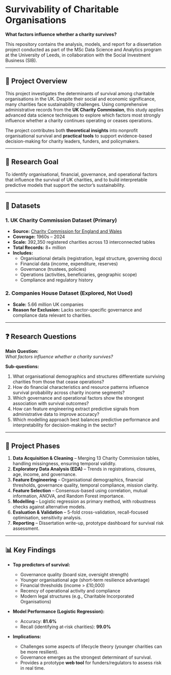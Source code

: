 # Survivability of Charitable Organisations  
**What factors influence whether a charity survives?**

This repository contains the analysis, models, and report for a dissertation project conducted as part of the MSc Data Science and Analytics program at the University of Leeds, in collaboration with the Social Investment Business (SIB).

---

## 📌 Project Overview  
This project investigates the determinants of survival among charitable organisations in the UK. Despite their social and economic significance, many charities face sustainability challenges. Using comprehensive administrative records from the **UK Charity Commission**, this study applies advanced data science techniques to explore which factors most strongly influence whether a charity continues operating or ceases operations.  

The project contributes both **theoretical insights** into nonprofit organisational survival and **practical tools** to support evidence-based decision-making for charity leaders, funders, and policymakers.

---

## 🎯 Research Goal  
To identify organisational, financial, governance, and operational factors that influence the survival of UK charities, and to build interpretable predictive models that support the sector’s sustainability.

---

## 📂 Datasets  

### 1. UK Charity Commission Dataset (Primary)  
- **Source:** [Charity Commission for England and Wales](https://register-of-charities.charitycommission.gov.uk/en/)  
- **Coverage:** 1960s – 2024  
- **Scale:** 392,350 registered charities across 13 interconnected tables  
- **Total Records:** 8+ million  
- **Includes:**  
  - Organisational details (registration, legal structure, governing docs)  
  - Financial data (income, expenditure, reserves)  
  - Governance (trustees, policies)  
  - Operations (activities, beneficiaries, geographic scope)  
  - Compliance and regulatory history  

### 2. Companies House Dataset (Explored, Not Used)  
- **Scale:** 5.66 million UK companies  
- **Reason for Exclusion:** Lacks sector-specific governance and compliance data relevant to charities.  

---

## ❓ Research Questions  

**Main Question:**  
*What factors influence whether a charity survives?*

**Sub-questions:**  
1. What organisational demographics and structures differentiate surviving charities from those that cease operations?  
2. How do financial characteristics and resource patterns influence survival probability across charity income segments?  
3. Which governance and operational factors show the strongest association with survival outcomes?  
4. How can feature engineering extract predictive signals from administrative data to improve accuracy?  
5. Which modelling approach best balances predictive performance and interpretability for decision-making in the sector?  

---

## 🔄 Project Phases  

1. **Data Acquisition & Cleaning** – Merging 13 Charity Commission tables, handling missingness, ensuring temporal validity.  
2. **Exploratory Data Analysis (EDA)** – Trends in registrations, closures, age, income, and governance.  
3. **Feature Engineering** – Organisational demographics, financial thresholds, governance quality, temporal compliance, mission clarity.  
4. **Feature Selection** – Consensus-based using correlation, mutual information, ANOVA, and Random Forest importance.  
5. **Modelling** – Logistic regression as primary method, with robustness checks against alternative models.  
6. **Evaluation & Validation** – 5-fold cross-validation, recall-focused optimisation, sensitivity analysis.  
7. **Reporting** – Dissertation write-up, prototype dashboard for survival risk assessment.  

---

## 📊 Key Findings  

- **Top predictors of survival:**  
  - Governance quality (board size, oversight strength)  
  - Younger organisational age (short-term resilience advantage)  
  - Financial thresholds (income > £10,000)  
  - Recency of operational activity and compliance  
  - Modern legal structures (e.g., Charitable Incorporated Organisations)  

- **Model Performance (Logistic Regression):**  
  - Accuracy: **81.6%**  
  - Recall (identifying at-risk charities): **99.0%**  

- **Implications:**  
  - Challenges some aspects of lifecycle theory (younger charities can be more resilient).  
  - Governance emerges as the strongest determinant of survival.  
  - Provides a prototype **web tool** for funders/regulators to assess risk in real time.  


